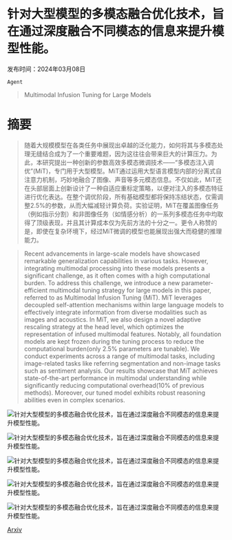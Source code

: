 # 针对大型模型的多模态融合优化技术，旨在通过深度融合不同模态的信息来提升模型性能。

发布时间：2024年03月08日

`Agent`

> Multimodal Infusion Tuning for Large Models

# 摘要

> 随着大规模模型在各类任务中展现出卓越的泛化能力，如何将其与多模态处理无缝结合成为了一个重要难题，因为这往往会带来巨大的计算压力。为此，本研究提出一种创新的参数高效多模态微调技术——“多模态注入调优”(MiT)，专门用于大型模型。MiT通过运用大型语言模型内部的分离式自注意力机制，巧妙地融合了图像、声音等多元模态信息。不仅如此，MiT还在头部层面上创新设计了一种自适应重标定策略，以便对注入的多模态特征进行优化表达。在整个调优阶段，所有基础模型都将保持冻结状态，仅需调整2.5\%的参数，从而大幅减轻计算负荷。实验证明，MiT在覆盖图像任务（例如指示分割）和非图像任务（如情感分析）的一系列多模态任务中均取得了顶级表现，并且其计算成本仅为先前方法的十分之一。更令人称赞的是，即使在复杂环境下，经过MiT微调的模型也能展现出强大而稳健的推理能力。

> Recent advancements in large-scale models have showcased remarkable generalization capabilities in various tasks. However, integrating multimodal processing into these models presents a significant challenge, as it often comes with a high computational burden. To address this challenge, we introduce a new parameter-efficient multimodal tuning strategy for large models in this paper, referred to as Multimodal Infusion Tuning (MiT). MiT leverages decoupled self-attention mechanisms within large language models to effectively integrate information from diverse modalities such as images and acoustics. In MiT, we also design a novel adaptive rescaling strategy at the head level, which optimizes the representation of infused multimodal features. Notably, all foundation models are kept frozen during the tuning process to reduce the computational burden(only 2.5\% parameters are tunable). We conduct experiments across a range of multimodal tasks, including image-related tasks like referring segmentation and non-image tasks such as sentiment analysis. Our results showcase that MiT achieves state-of-the-art performance in multimodal understanding while significantly reducing computational overhead(10\% of previous methods). Moreover, our tuned model exhibits robust reasoning abilities even in complex scenarios.

![针对大型模型的多模态融合优化技术，旨在通过深度融合不同模态的信息来提升模型性能。](../../../paper_images/2403.05060/x1.png)

![针对大型模型的多模态融合优化技术，旨在通过深度融合不同模态的信息来提升模型性能。](../../../paper_images/2403.05060/x2.png)

![针对大型模型的多模态融合优化技术，旨在通过深度融合不同模态的信息来提升模型性能。](../../../paper_images/2403.05060/x3.png)

![针对大型模型的多模态融合优化技术，旨在通过深度融合不同模态的信息来提升模型性能。](../../../paper_images/2403.05060/x4.png)

![针对大型模型的多模态融合优化技术，旨在通过深度融合不同模态的信息来提升模型性能。](../../../paper_images/2403.05060/x5.png)

[Arxiv](https://arxiv.org/abs/2403.05060)